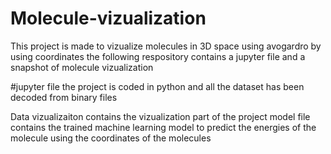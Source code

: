 # Molecule-vizualization
This project is made to vizualize molecules in 3D space using avogardro by using coordinates 
the following respository contains a jupyter file and a snapshot of molecule vizualization

#jupyter file 
the project is coded in python and all the dataset has been decoded from binary files

Data vizualizaiton contains the vizualization part of the project 
model file contains the trained machine learning model to predict the energies of the molecule using the coordinates of the molecules 
